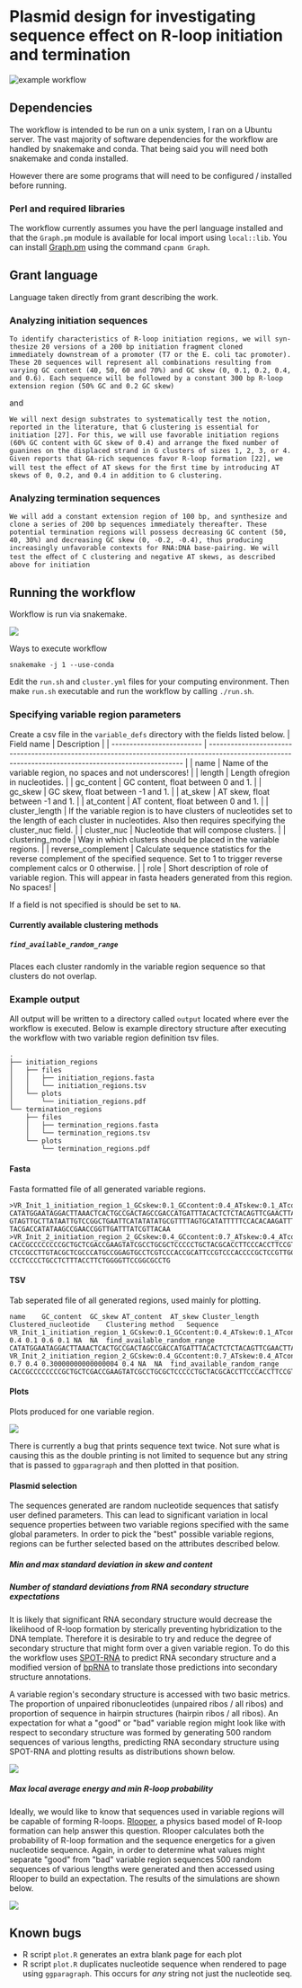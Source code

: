 # Plasmid design for investigating sequence effect on R-loop initiation and termination

![example workflow](https://github.com/ethanholleman/plasmid-design/actions/workflows/tests.yml/badge.svg)


## Dependencies

The workflow is intended to be run on a unix system, I ran on a Ubuntu server.
The vast majority of software dependencies for the workflow are handled by
snakemake and conda. That being said you will need both snakemake and conda
installed.

However there are some programs that will need to be configured / installed
before running. 

### Perl and required libraries

The workflow currently assumes you have the perl language installed and that
the `Graph.pm` module is available for local import using `local::lib`. You can
install [Graph.pm](https://metacpan.org/dist/Graph/view/lib/Graph.pod)
using the command `cpanm Graph`. 


## Grant language

Language taken directly from grant describing the work.

### Analyzing initiation sequences

```
To identify characteristics of R-loop initiation regions, we will syn-thesize 20 versions of a 200 bp initiation fragment cloned
immediately downstream of a promoter (T7 or the E. coli tac promoter). These 20 sequences will represent all combinations resulting from varying GC content (40, 50, 60 and 70%) and GC skew (0, 0.1, 0.2, 0.4, and 0.6). Each sequence will be followed by a constant 300 bp R-loop extension region (50% GC and 0.2 GC skew)
```

and


```
We will next design substrates to systematically test the notion, reported in the literature, that G clustering is essential for initiation [27]. For this, we will use favorable initiation regions (60% GC content with GC skew of 0.4) and arrange the ﬁxed number of guanines on the displaced strand in G clusters of sizes 1, 2, 3, or 4. Given reports that GA-rich sequences favor R-loop formation [22], we will test the eﬀect of AT skews for the ﬁrst time by introducing AT skews of 0, 0.2, and 0.4 in addition to G clustering.
```

### Analyzing termination sequences

```
We will add a constant extension region of 100 bp, and synthesize and clone a series of 200 bp sequences immediately thereafter. These potential termination regions will possess decreasing GC content (50, 40, 30%) and decreasing GC skew (0, -0.2, -0.4), thus producing increasingly unfavorable contexts for RNA:DNA base-pairing. We will test the eﬀect of C clustering and negative AT skews, as described above for initiation
```

## Running the workflow

Workflow is run via snakemake.

![](resources/dag.png)

Ways to execute workflow

`snakemake -j 1 --use-conda`

Edit the `run.sh` and `cluster.yml` files for your computing environment.
Then make `run.sh` executable and run the workflow by calling `./run.sh`.

### Specifying variable region parameters

Create a csv file in the `variable_defs` directory with the fields listed below.
| Field name                |       Description                                                                                                                                       |
| ------------------------- | -----------------------------------------------------------------------------------------------------------------------------------------------------   |
| name                      | Name of the variable region, no spaces and not underscores!                                                                                                                 |
| length                    | Length ofregion in nucleotides.  |
| gc_content                | GC content, float between 0 and 1. |
| gc_skew                   | GC skew, float between -1 and 1. |
| at_skew                   | AT skew, float between -1 and 1. |
| at_content                | AT content, float between 0 and 1. |
| cluster_length            | If the variable region is to have clusters of nucleotides set to the length of each cluster in nucleotides. Also then requires specifying the cluster_nuc field. |
| cluster_nuc               | Nucleotide that will compose clusters. |
| clustering_mode           | Way in which clusters should be placed in the variable regions.  |
| reverse_complement        | Calculate sequence statistics for the reverse complement of the specified sequence. Set to 1 to trigger reverse complement calcs or 0 otherwise. |
| role                      | Short description of role of variable region. This will appear in fasta headers generated from this region. No spaces!                                  |

If a field is not specified is should be set to `NA`.

#### Currently available clustering methods

##### `find_available_random_range`

Places each cluster randomly in the variable region sequence so that clusters
do not overlap.

### Example output

All output will be written to a directory called `output` located
where ever the workflow is executed. Below is example directory structure
after executing the workflow with two variable region definition tsv files.

```
.
├── initiation_regions
│   ├── files
│   │   ├── initiation_regions.fasta
│   │   └── initiation_regions.tsv
│   └── plots
│       └── initiation_regions.pdf
└── termination_regions
    ├── files
    │   ├── termination_regions.fasta
    │   └── termination_regions.tsv
    └── plots
        └── termination_regions.pdf
```

#### Fasta

Fasta formatted file of all generated variable regions.

```
>VR_Init_1_initiation_region_1_GCskew:0.1_GCcontent:0.4_ATskew:0.1_ATcontent:0.6_Clustered:False
CATATGGAATAGGACTTAAACTCACTGCCGACTAGCCGACCATGATTTACACTCTCTACAGTTCGAACTTACGGGGTCCT
GTAGTTGCTTATAATTGTCCGGCTGAATTCATATATATGCGTTTTAGTGCATATTTTTCCACACAAGATTTCTCGTAGTT
TACGACCATATAAGCCGAACCGGTTGATTTATCGTTACAA
>VR_Init_2_initiation_region_2_GCskew:0.4_GCcontent:0.7_ATskew:0.4_ATcontent:0.30000000000000004_Clustered:False
CACCGCCCCCCCCGCTGCTCGACCGAAGTATCGCCTGCGCTCCCCCTGCTACGCACCTTCCCACCTTCCGTGCGCAATCG
CTCCGCCTTGTACGCTCGCCCATGCCGGAGTGCCTCGTCCCACCGCATTCCGTCCCACCCCGCTCCGTTGGGCTCGCCAC
CCCTCCCCTGCCTCTTTACCTTCTGGGGTTCCGGCGCCTG
```

#### TSV

Tab seperated file of all generated regions, used mainly for plotting.

```
name	GC_content	GC_skew	AT_content	AT_skew	Cluster_length	Clustered_nucleotide	Clustering method	Sequence
VR_Init_1_initiation_region_1_GCskew:0.1_GCcontent:0.4_ATskew:0.1_ATcontent:0.6_Clustered:False	0.4	0.1	0.6	0.1	NA	NA	find_available_random_range	CATATGGAATAGGACTTAAACTCACTGCCGACTAGCCGACCATGATTTACACTCTCTACAGTTCGAACTTACGGGGTCCTGTAGTTGCTTATAATTGTCCGGCTGAATTCATATATATGCGTTTTAGTGCATATTTTTCCACACAAGATTTCTCGTAGTTTACGACCATATAAGCCGAACCGGTTGATTTATCGTTACAA
VR_Init_2_initiation_region_2_GCskew:0.4_GCcontent:0.7_ATskew:0.4_ATcontent:0.30000000000000004_Clustered:False	0.7	0.4	0.30000000000000004	0.4	NA	NA	find_available_random_range	CACCGCCCCCCCCGCTGCTCGACCGAAGTATCGCCTGCGCTCCCCCTGCTACGCACCTTCCCACCTTCCGTGCGCAATCGCTCCGCCTTGTACGCTCGCCCATGCCGGAGTGCCTCGTCCCACCGCATTCCGTCCCACCCCGCTCCGTTGGGCTCGCCACCCCTCCCCTGCCTCTTTACCTTCTGGGGTTCCGGCGCCTG
```

#### Plots

Plots produced for one variable region.

![](resources/images/plot.png)

There is currently a bug that prints sequence text twice. Not sure what is
causing this as the double printing is not limited to sequence
but any string that is passed to `ggparagraph` and then plotted
in that position.


#### Plasmid selection

The sequences generated are random nucleotide sequences that satisfy user
defined parameters. This can lead to significant variation in local sequence
properties between two variable regions specified with the same global parameters.
In order to pick the "best" possible variable regions, regions can be further
selected based on the attributes described below.

##### Min and max standard deviation in skew and content


##### Number of standard deviations from RNA secondary structure expectations

It is likely that significant RNA secondary structure would decrease the likelihood
of R-loop formation by sterically preventing hybridization to the DNA template.
Therefore it is desirable to try and reduce the degree of secondary structure
that might form over a given variable region. To do this the workflow uses
[SPOT-RNA](https://github.com/jaswindersingh2/SPOT-RNA) to predict RNA secondary
structure and a modified version of [bpRNA](https://github.com/EthanHolleman/bpRNA)
to translate those predictions into secondary structure annotations. 

A variable region's secondary structure is accessed with two basic metrics. The
proportion of unpaired ribonucleotides (unpaired ribos / all ribos) and proportion
of sequence in hairpin structures (hairpin ribos / all ribos). An expectation
for what a "good" or "bad" variable region might look like with respect to
secondary structure was formed by generating 500 random sequences of various
lengths, predicting RNA secondary structure using SPOT-RNA and plotting
results as distributions shown below. 

![](resources/rnass_expect.png)

##### Max local average energy and min R-loop probability

Ideally, we would like to know that sequences used in variable regions
will be capable of forming R-loops. [Rlooper](https://github.com/chedinlab/rlooper), 
a physics based model of R-loop formation can help answer this question. Rlooper
calculates both the probability of R-loop formation and the sequence energetics
for a given nucleotide sequence. Again, in order to determine what values might
separate "good" from "bad" variable region sequences 500 random sequences of 
various lengths were generated and then accessed using Rlooper to build an
expectation. The results of the simulations are shown below.

![](resources/rand_seq_LAE_dist.png)



## Known bugs

- R script `plot.R` generates an extra blank page for each plot
- R script `plot.R` duplicates nucleotide sequence when rendered to page
  using `ggparagraph`. This occurs for *any* string not just the nucleotide seq. 